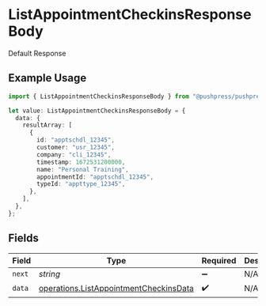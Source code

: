# ListAppointmentCheckinsResponseBody

Default Response

## Example Usage

```typescript
import { ListAppointmentCheckinsResponseBody } from "@pushpress/pushpress/models/operations";

let value: ListAppointmentCheckinsResponseBody = {
  data: {
    resultArray: [
      {
        id: "apptschdl_12345",
        customer: "usr_12345",
        company: "cli_12345",
        timestamp: 1672531200000,
        name: "Personal Training",
        appointmentId: "apptschdl_12345",
        typeId: "appttype_12345",
      },
    ],
  },
};
```

## Fields

| Field                                                                                            | Type                                                                                             | Required                                                                                         | Description                                                                                      |
| ------------------------------------------------------------------------------------------------ | ------------------------------------------------------------------------------------------------ | ------------------------------------------------------------------------------------------------ | ------------------------------------------------------------------------------------------------ |
| `next`                                                                                           | *string*                                                                                         | :heavy_minus_sign:                                                                               | N/A                                                                                              |
| `data`                                                                                           | [operations.ListAppointmentCheckinsData](../../models/operations/listappointmentcheckinsdata.md) | :heavy_check_mark:                                                                               | N/A                                                                                              |